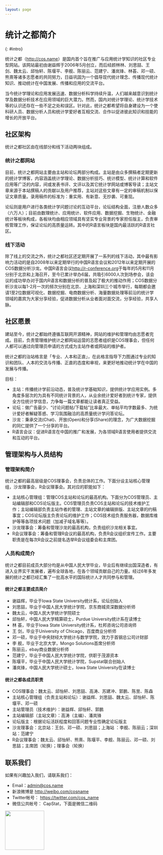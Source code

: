 ```yaml
---
layout: page
---
```


# 统计之都简介
{: #intro}

<!-- 邱怡轩初稿，谢益辉一次修订，林荟、邓一硕二次修订 -->

统计之都（<http://cos.name>）是国内首个旨在推广与应用统计学知识的社区专业型网站。该网站最初由谢益辉于2006年5月创立，而后经颜林林、刘思喆、王剑、魏太云、邱怡轩、陈堰平、李舰、陈丽云、范建宁、潘岚锋、林荟、邓一硕、熊熹等诸多志愿者的共同努力，日益巩固为一个倡导现代统计理念、传播现代统计知识、推动统计在中国发展、传播和应用的交流平台。

当今统计学理论和应用发展迅速、数据分析科学持续升温，人们越来越意识到统计学及数据分析技术在应用领域的巨大潜力。然而，国内对统计学理论、统计学技术等的认识还存在一些不足之处和误区。针对此，统计之都希望将自身建设为一个使科研人员、数据分析人员和统计学爱好者互相交流、合作以促进彼此知识和技能的增长的开放平台。

## 社区架构

统计之都社区由在线部分和线下活动两块组成。

### 统计之都网站

目前，统计之都网站主要由主站和论坛两部分构成。主站是由众多撰稿者定期更新的统计学博客，内容涵盖统计学理论、数据分析技巧、统计模型、统计计算和软件应用等广泛的内容，间或发表书评、文评以及其它统计学网站或博客导读；主站文章来源于本站撰稿人的贡献以及用户推荐，主站对这些文章有一定的审稿机制以保证文章质量。录用稿件的标准为：重实用、有新意、无抄袭、可重现。

论坛则是用户进行各类统计学问题讨论的互动平台，论坛结构全面，注册人数众多（六万人）；目前由数理统计、应用统计、软件应用、数据挖掘、生物统计、金融统计等板块构成，各板块均由相应领域具有坚实专业背景的专家担任版主，负责审核管理工作，保证论坛的高质量运转。其中的R语言板块是国内最活跃的R语言社区。

### 线下活动

除了线上的交流之外，统计之都社区还定期开展了一系列的线下活动，其中最有影响力活动的是自2008年以来定期举行的中国R语言会议和2012年以来定期开展的COS数据分析沙龙。中国R语言会议<http://r-conference.org>于每年的5月和11月分别于北京和上海召开，至今已累计举办6届，共吸引6000人次到场参会，该会议的成功举办对于国内R语言和数据分析的普及起了极大的推动作用；COS数据分析沙龙以每1-2月一次的频次分别在北京、上海和深圳三个城市举行，每期都会邀请1至2位数据可视化、数据挖掘、电商数据分析、海量数据处理等前沿的统计学领域的嘉宾为大家分享经验，促进数据分析从业者面对面交流，分享经验，共享人脉。

## 社区愿景

建站至今，统计之都始终遵循互联网开源精神，网站的维护和管理均由志愿者完成。目前，负责管理维护统计之都网站运营的志愿者组织是COS理事会，但任何人都可以通过向管理员申请的方式成为主站作者或网站的维护者。

统计之都的治站格言是「专业、人本和正直」，在此格言指导下力图通过专业的知识和团队、人本的交流与传播、正直的态度和审视，来更好地推动统计学在中国的发展与传播。

目标：

* 主站：传播统计学前沿动态，普及统计学基础知识，提供统计学应用实例。多角度多层次的为具有不同统计背景的人，从业余统计爱好者到统计专家，提供全方位统计学信息，力争每一篇文章都能让读者真正受益。
* 论坛：做广告最少、“讨论问题帖/下载帖”比率最大、单帖平均字数最多、为统计爱好者解疑答惑、学习氛围融洽的高质量统计学问答论坛。
* 沙龙：秉承交流(Chat)、开放(Open)和分享(Share)的理念，为广大数据挖掘的同仁提供了一个分享的平台。
* R语言会议：促进R语言在中国的推广和发展，为各领域R语言使用者提供交流和互动的平台。

## 管理架构与人员结构

### 管理架构简介

统计之都的最高层级是COS理事会，负责总体的工作。下面分设主站核心管理组，沙龙理事会，R会议理事会。其对应的职能如下：

* 主站核心管理组：管理COS主站和论坛的最高机构。下面分为COS管理员、主站编辑部和COS论坛版主。COS管理员负责COS主站和论坛的技术维护工作；主站编辑部负责主站作者的管理、主站文章的编辑排版、主站文章的约稿事宜；COS论坛版主负责论坛的维护工作；COS技术组负责服务器，数据库维护等等各项技术问题（加减子域名等等）。
* 沙龙理事会：筹备和管理沙龙的最高机构，负责组织沙龙相关事宜。
* R会议理事会：筹备和管理R会议的最高机构，负责R会议组织宣传工作。主要职责是在每次R会议之前提名选举R会议组委会和主席团。

### 人员构成简介

统计之都目前成员大部分均是从中国人民大学毕业，毕业后有继续出国深造者，有进入业界实干发展者，遍布全球各地，在各个领域贡献自己的力量。经过6年多发展的统计之都已经汇集了一批高水平的国际统计人才共同参与和管理。 

#### 统计之都主要成员简介

* 谢益辉，毕业于Iowa State University统计系，论坛创始人
* 刘思喆，毕业于中国人民大学统计学院，京东商城资深数据分析师
* 魏太云，中国人民大学统计学院硕士
* 邱怡轩，中国人民大学精算硕士，Purdue University统计系在读博士
* 林  荟，毕业于Iowa State University统计系，杜邦咨询公司咨询师
* 王  剑，毕业于University of Chicago，百度商业分析师
* 邓一硕，毕业于中央财经大学统计与数学学院，效力于首钢总公司计财部
* 李  舰，毕业于北京大学，Mongo Solutions首席分析师
* 陈丽云，ebay商业数据分析师
* 范建宁，毕业于中国人民大学统计学院，供职于茂源资本
* 陈堰平，毕业于中国人民大学统计学院，Supstat联合创始人
* 潘岚锋，中国人民大学统计硕士，Iowa State University在读博士

#### 统计之都各成员职责

-	COS理事会：魏太云、邱怡轩、刘思喆、高涛、苏建冲、郭鹏、陈昱、陈森
-	主站核心管理组（负责主站和论坛）：谢益辉、刘思喆、魏太云、邱怡轩、陈堰平、邓一硕
-	主站管理员（技术维护）：谢益辉、邱怡轩、郭鹏
-	主站编辑部（主站文章）：高涛（主编）、潘岚锋
-	论坛版主：根据论坛活跃程度和回答问题专业性确定论坛版主
-	沙龙理事会：北京站：王剑、邓一硕、刘思喆；上海站 ：李舰、陈丽云；深圳站：范建宁
-	R会议理事会：魏太云、邱怡轩、熊熹、陈堰平、李舰、陈丽云、邓一硕、刘思喆；主席团（轮换）；理事会（轮换）

## 联系我们

如果有兴趣加入我们，请联系我们：

- Email：admin@cos.name 
- 新浪微博是 <http://weibo.com/cosname> 
- Twitter帐号： <https://twitter.com/cos_name>
- 微信公共帐号： CapStat，下面是微信二维码

<img src="http://cos.name/wp-content/uploads/2013/04/qrcode-8cm.jpg" alt="" border="0" height="129" width="129">
